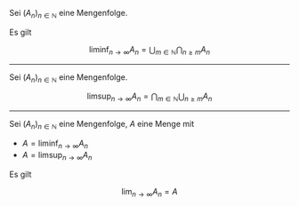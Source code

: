Sei $(A_n)_{n \in \mathbb{N}}$ eine Mengenfolge.

Es gilt

$$
	\liminf_{n \to \infty} A_n = \bigcup_{m \in \mathbb{N}}\bigcap_{n \ge m} A_n
$$

---

Sei $(A_n)_{n \in \mathbb{N}}$ eine Mengenfolge.

$$
	\limsup_{n \to \infty} A_n = \bigcap_{m \in \mathbb{N}}\bigcup_{n \ge m} A_n
$$

---

Sei $(A_n)_{n \in \mathbb{N}}$ eine Mengenfolge, $A$ eine Menge mit
- $A = \liminf_{n \to \infty} A_n$
- $A = \limsup_{n \to \infty} A_n$

Es gilt

$$
	\lim_{n \to \infty} A_n = A
$$